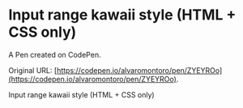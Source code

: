 # Input range kawaii style (HTML + CSS only)

A Pen created on CodePen.

Original URL: [https://codepen.io/alvaromontoro/pen/ZYEYROo](https://codepen.io/alvaromontoro/pen/ZYEYROo).

Input range kawaii style (HTML + CSS only)